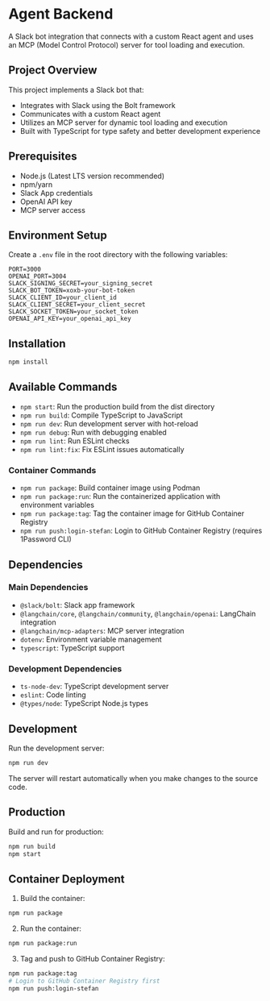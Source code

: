 # Agent Backend

A Slack bot integration that connects with a custom React agent and uses an MCP (Model Control Protocol) server for tool loading and execution.

## Project Overview

This project implements a Slack bot that:
- Integrates with Slack using the Bolt framework
- Communicates with a custom React agent
- Utilizes an MCP server for dynamic tool loading and execution
- Built with TypeScript for type safety and better development experience

## Prerequisites

- Node.js (Latest LTS version recommended)
- npm/yarn
- Slack App credentials
- OpenAI API key
- MCP server access

## Environment Setup

Create a `.env` file in the root directory with the following variables:

```env
PORT=3000
OPENAI_PORT=3004
SLACK_SIGNING_SECRET=your_signing_secret
SLACK_BOT_TOKEN=xoxb-your-bot-token
SLACK_CLIENT_ID=your_client_id
SLACK_CLIENT_SECRET=your_client_secret
SLACK_SOCKET_TOKEN=your_socket_token
OPENAI_API_KEY=your_openai_api_key
```

## Installation

```bash
npm install
```

## Available Commands

- `npm start`: Run the production build from the dist directory
- `npm run build`: Compile TypeScript to JavaScript
- `npm run dev`: Run development server with hot-reload
- `npm run debug`: Run with debugging enabled
- `npm run lint`: Run ESLint checks
- `npm run lint:fix`: Fix ESLint issues automatically

### Container Commands
- `npm run package`: Build container image using Podman
- `npm run package:run`: Run the containerized application with environment variables
- `npm run package:tag`: Tag the container image for GitHub Container Registry
- `npm run push:login-stefan`: Login to GitHub Container Registry (requires 1Password CLI)

## Dependencies

### Main Dependencies
- `@slack/bolt`: Slack app framework
- `@langchain/core`, `@langchain/community`, `@langchain/openai`: LangChain integration
- `@langchain/mcp-adapters`: MCP server integration
- `dotenv`: Environment variable management
- `typescript`: TypeScript support

### Development Dependencies
- `ts-node-dev`: TypeScript development server
- `eslint`: Code linting
- `@types/node`: TypeScript Node.js types

## Development

Run the development server:
```bash
npm run dev
```

The server will restart automatically when you make changes to the source code.

## Production

Build and run for production:
```bash
npm run build
npm start
```

## Container Deployment

1. Build the container:
```bash
npm run package
```

2. Run the container:
```bash
npm run package:run
```

3. Tag and push to GitHub Container Registry:
```bash
npm run package:tag
# Login to GitHub Container Registry first
npm run push:login-stefan
```
